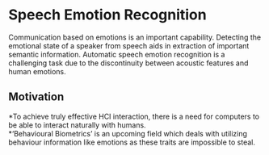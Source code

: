 # Speech Emotion Recognition
Communication based on emotions is an important capability. Detecting the emotional state of a speaker from speech aids in extraction of important semantic information. Automatic speech emotion recognition is a challenging task due to the
discontinuity between acoustic features and human emotions.

## Motivation
*To achieve truly effective HCI interaction, there is a need for computers to be able to interact naturally with humans.\
*‘Behavioural Biometrics’ is an upcoming field which deals with utilizing behaviour information like emotions as these traits are impossible to steal.
